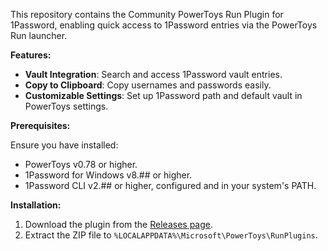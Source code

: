 This repository contains the Community PowerToys Run Plugin for 1Password, enabling quick access to 1Password entries via the PowerToys Run launcher.

**Features:**

- **Vault Integration**: Search and access 1Password vault entries.
- **Copy to Clipboard**: Copy usernames and passwords easily.
- **Customizable Settings**: Set up 1Password path and default vault in PowerToys settings.

**Prerequisites:**

Ensure you have installed:
- PowerToys v0.78 or higher.
- 1Password for Windows v8.## or higher.
- 1Password CLI v2.## or higher, configured and in your system's PATH.

**Installation:**

1. Download the plugin from the [Releases page](https://github.com/KairuDeibisu/PowerToysRunPlugin1Password/releases).
2. Extract the ZIP file to `%LOCALAPPDATA%\Microsoft\PowerToys\RunPlugins`.
